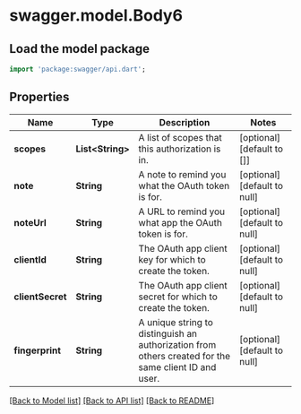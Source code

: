 # swagger.model.Body6

## Load the model package
```dart
import 'package:swagger/api.dart';
```

## Properties
Name | Type | Description | Notes
------------ | ------------- | ------------- | -------------
**scopes** | **List&lt;String&gt;** | A list of scopes that this authorization is in. | [optional] [default to []]
**note** | **String** | A note to remind you what the OAuth token is for. | [optional] [default to null]
**noteUrl** | **String** | A URL to remind you what app the OAuth token is for. | [optional] [default to null]
**clientId** | **String** | The OAuth app client key for which to create the token. | [optional] [default to null]
**clientSecret** | **String** | The OAuth app client secret for which to create the token. | [optional] [default to null]
**fingerprint** | **String** | A unique string to distinguish an authorization from others created for the same client ID and user. | [optional] [default to null]

[[Back to Model list]](../README.md#documentation-for-models) [[Back to API list]](../README.md#documentation-for-api-endpoints) [[Back to README]](../README.md)

